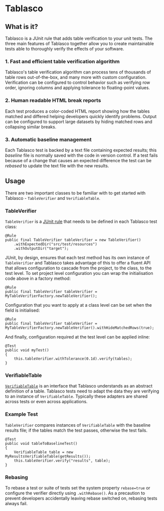 # Tablasco

## What is it?
Tablasco is a JUnit rule that adds table verification to your unit tests. The three main features of Tablasco together
allow you to create maintainable tests able to thoroughly verify the effects of your software.

### 1. Fast and efficient table verification algorithm
Tablasco's table verification algorithm can process tens of thousands of table rows out-of-the-box, and many more with
custom configuration. Verification can be configured to control behavior such as verifying row order, ignoring columns
and applying tolerance to floating-point values.

### 2. Human readable HTML break reports
Each test produces a color-coded HTML report showing how the tables matched and differed helping developers quickly
identify problems. Output can be configured to support large datasets by hiding matched rows and collapsing similar
breaks.

### 3. Automatic baseline management
Each Tablasco test is backed by a text file containing expected results; this _baseline_ file is normally saved with the
code in version control. If a test fails because of a change that causes an expected difference the test can be
_rebased_ to update the text file with the new results.

## Usage
There are two important classes to be familiar with to get started with Tablasco - `TableVerifier` and `VerifiableTable`.

### TableVerifier
`TableVerifier` is a [JUnit rule](http://junit.org/junit4/javadoc/4.12/org/junit/Rule.html) that needs to be defined in
each Tablasco test class:
```
@Rule
public final TableVerifier tableVerifier = new TableVerifier()
    .withExpectedDir("src/test/resources")
    .withOutputDir("target");
```
JUnit, by design, ensures that each test method has its own instance of `TableVerifier` and Tablasco takes advantage of
this to offer a fluent API that allows configuration to cascade from the project, to the class, to the test level. To
set project level configuration you can wrap the initialisation code above in a factory method:
```
@Rule
public final TableVerifier tableVerifier = MyTableVerifierFactory.newTableVerifier();
```

Configuration that you want to apply at a class level can be set when the field is initialised:
```
@Rule
public final TableVerifier tableVerifier = MyTableVerifierFactory.newTableVerifier().withHideMatchedRows(true);
```

And finally, configuration required at the test level can be applied inline:
```
@Test
public void myTest()
{
    this.tableVerifier.withTolerance(0.1d).verify(tables);
}
```

### VerifiableTable
[`VerifiableTable`](https://github.com/goldmansachs/tablasco/blob/master/src/main/java/com/gs/tablasco/VerifiableTable.java)
is an interface that Tablasco understands as an abstract definition of a table. Tablasco tests need to adapt the data
they are verifying to an instance of `VerifiableTable`. Typically these adapters are shared across tests or even across
applications.

### Example Test
`TableVerifier` compares instances of `VerifiableTable` with the baseline results file; if the tables match the test
passes, otherwise the test fails.

```
@Test
public void tableToBaselineTest()
{
    VerifiableTable table = new MyResultsVerifiableTable(getResults());
    this.tableVerifier.verify("results", table);
}
```

### Rebasing
To rebase a test or suite of tests set the system property `rebase=true` or configure the verifier directly using
`.withRebase()`. As a precaution to prevent developers accidentally leaving rebase switched on, rebasing tests always
fail.
